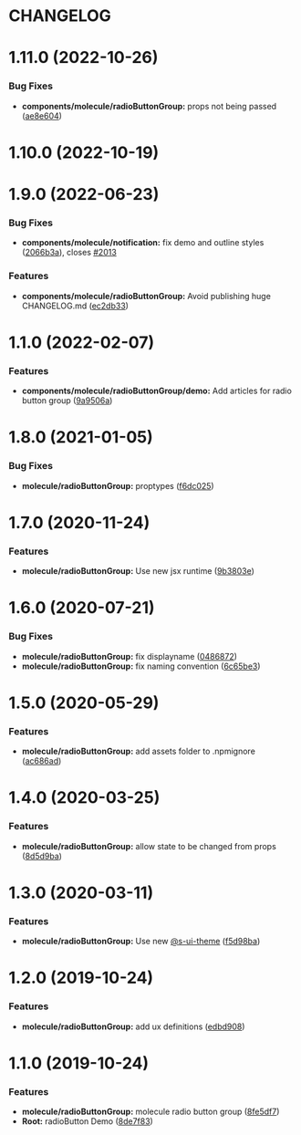 # CHANGELOG

# 1.11.0 (2022-10-26)


### Bug Fixes

* **components/molecule/radioButtonGroup:** props not being passed ([ae8e604](https://github.com/SUI-Components/sui-components/commit/ae8e604e3155ff5135d240242b5b9f709a8583e5))



# 1.10.0 (2022-10-19)



# 1.9.0 (2022-06-23)


### Bug Fixes

* **components/molecule/notification:** fix demo and outline styles ([2066b3a](https://github.com/SUI-Components/sui-components/commit/2066b3a10d91a63af85b40ece5e69f303cc14e7c)), closes [#2013](https://github.com/SUI-Components/sui-components/issues/2013)


### Features

* **components/molecule/radioButtonGroup:** Avoid publishing huge CHANGELOG.md ([ec2db33](https://github.com/SUI-Components/sui-components/commit/ec2db33749b9bfa2753c58feeb7a286662f8093b))



# 1.1.0 (2022-02-07)


### Features

* **components/molecule/radioButtonGroup/demo:** Add articles for radio button group ([9a9506a](https://github.com/SUI-Components/sui-components/commit/9a9506a55957fdc802c1041988804759a12c14b4))



# 1.8.0 (2021-01-05)


### Bug Fixes

* **molecule/radioButtonGroup:** proptypes ([f6dc025](https://github.com/SUI-Components/sui-components/commit/f6dc025f92559f02b02678ac00df134e4438b0a2))



# 1.7.0 (2020-11-24)


### Features

* **molecule/radioButtonGroup:** Use new jsx runtime ([9b3803e](https://github.com/SUI-Components/sui-components/commit/9b3803e909570668caf6c3d33f7e2e8f21de8ae4))



# 1.6.0 (2020-07-21)


### Bug Fixes

* **molecule/radioButtonGroup:** fix displayname ([0486872](https://github.com/SUI-Components/sui-components/commit/048687236c53970a0e70ee063773c3cc66359ae3))
* **molecule/radioButtonGroup:** fix naming convention ([6c65be3](https://github.com/SUI-Components/sui-components/commit/6c65be3d84da6dea5436b47e5def2161b58c56df))



# 1.5.0 (2020-05-29)


### Features

* **molecule/radioButtonGroup:** add assets folder to .npmignore ([ac686ad](https://github.com/SUI-Components/sui-components/commit/ac686ade650cfaf077b39bd0d0a9db9e531862dd))



# 1.4.0 (2020-03-25)


### Features

* **molecule/radioButtonGroup:** allow state to be changed from props ([8d5d9ba](https://github.com/SUI-Components/sui-components/commit/8d5d9ba4d53ecba052bdf8bab68954a71d1214eb))



# 1.3.0 (2020-03-11)


### Features

* **molecule/radioButtonGroup:** Use new [@s-ui-theme](https://github.com/s-ui-theme) ([f5d98ba](https://github.com/SUI-Components/sui-components/commit/f5d98ba050d9a0901ada5024941ff9a7e661eb6b))



# 1.2.0 (2019-10-24)


### Features

* **molecule/radioButtonGroup:** add ux definitions ([edbd908](https://github.com/SUI-Components/sui-components/commit/edbd908cc17870ad23becdbd4f5c3d83427029ad))



# 1.1.0 (2019-10-24)


### Features

* **molecule/radioButtonGroup:** molecule radio button group ([8fe5df7](https://github.com/SUI-Components/sui-components/commit/8fe5df7368267e69b35265d545ccfc2f50b35787))
* **Root:** radioButton Demo ([8de7f83](https://github.com/SUI-Components/sui-components/commit/8de7f83589f38dfa8b53588ff8c271e6064521e8))



